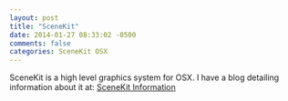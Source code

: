 ```yaml
---
layout: post
title: "SceneKit"
date: 2014-01-27 08:33:02 -0500
comments: false
categories: SceneKit OSX
---
```


SceneKit is a high level graphics system for OSX. I have a blog detailing information about it at: 
[SceneKit Information](http://scenekitinfo.blogspot.com)
